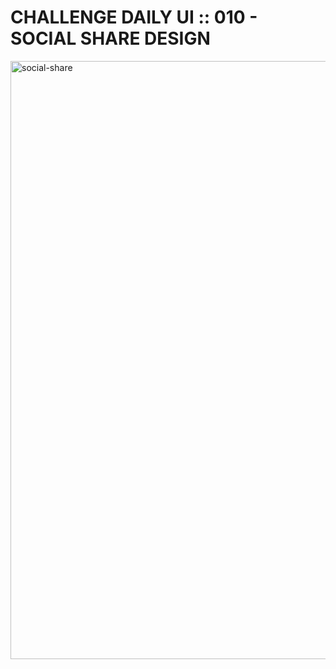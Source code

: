 # CHALLENGE DAILY UI :: 010 - SOCIAL SHARE DESIGN

<img width="957" alt="social-share" src="https://user-images.githubusercontent.com/6808728/194298169-5d55f81c-4633-4cb4-863d-2a0dc81deb72.png">

